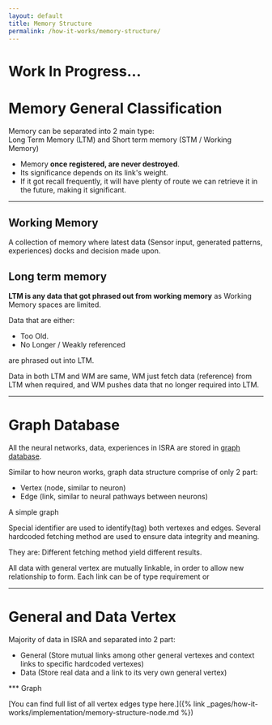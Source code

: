 ```yaml
---
layout: default
title: Memory Structure
permalink: /how-it-works/memory-structure/
---
```


# Work In Progress...

# Memory General Classification
Memory can be separated into 2 main type:  
Long Term Memory (LTM) and Short term memory (STM / Working Memory)

* Memory **once registered, are never destroyed**.
* Its significance depends on its link's weight.
* If it got recall frequently, it will have plenty of route we can retrieve it in the future, making it significant.

---

## Working Memory
A collection of memory where latest data (Sensor input, generated patterns, experiences) docks and decision made upon.

## Long term memory
**LTM is any data that got phrased out from working memory** as Working Memory spaces are limited.

Data that are either:
* <span tooltip="Too much data will slow down the decision making system as it seek through WM for new POI" class="tooltip">Too Old</span>.
* No Longer / Weakly referenced

are phrased out into LTM.

Data in both LTM and WM are same, WM just fetch data (reference) from LTM when required, and WM pushes data that no longer required into LTM.

---

# Graph Database
All the neural networks, data, experiences in ISRA are stored in [graph database](https://en.wikipedia.org/wiki/Graph_database).

Similar to how neuron works, graph data structure comprise of only 2 part:
* Vertex (node, similar to neuron)
* Edge (link, similar to neural pathways between neurons)

A simple graph


Special identifier are used to identify(tag) both vertexes and edges.
Several hardcoded fetching method are used to ensure data integrity and meaning.

They are:
Different fetching method yield different results.


All data with general vertex are mutually linkable, in order to allow new relationship to form.
Each link can be of type requirement or 

---

# General and Data Vertex
Majority of data in ISRA and separated into 2 part:
* General (Store mutual links among other general vertexes and context links to specific hardcoded vertexes)
* Data (Store real data and a link to its very own general vertex)

*** Graph

[You can find full list of all vertex edges type here.]({% link _pages/how-it-works/implementation/memory-structure-node.md %})
